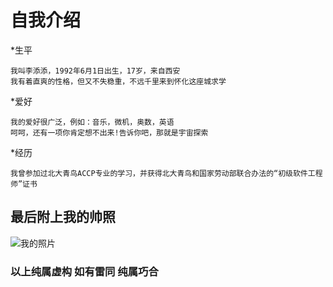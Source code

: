自我介绍
=================
*生平  

    我叫李添添，1992年6月1日出生，17岁，来自西安
    我有着直爽的性格，但又不失稳重，不远千里来到怀化这座城求学  
    
*爱好  

    我的爱好很广泛，例如：音乐，微机，奥数，英语
    呵呵，还有一项你肯定想不出来!告诉你吧，那就是宇宙探索  
    
*经历  

    我曾参加过北大青鸟ACCP专业的学习，并获得北大青鸟和国家劳动部联合办法的“初级软件工程师”证书
    
最后附上我的帅照
---------------------
![我的照片](https://tse1-mm.cn.bing.net/th/id/OIP.dROrOxh5mLf-hUmDgjcsLAHaK_?w=201&h=299&c=7&o=5&dpr=1.25&pid=1.7)

### 以上纯属虚构 如有雷同 纯属巧合
